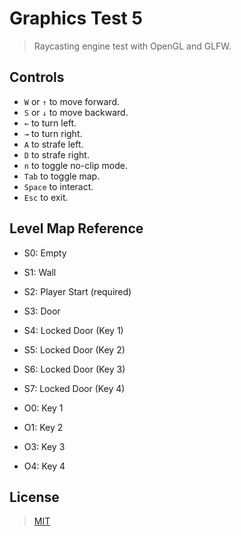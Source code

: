 # Graphics Test 5

> Raycasting engine test with OpenGL and GLFW.

## Controls

- `W` or `↑` to move forward.
- `S` or `↓` to move backward.
- `←` to turn left.
- `→` to turn right.
- `A` to strafe left.
- `D` to strafe right.
- `n` to toggle no-clip mode.
- `Tab` to toggle map.
- `Space` to interact.
- `Esc` to exit.

## Level Map Reference

- S0: Empty
- S1: Wall
- S2: Player Start (required)
- S3: Door
- S4: Locked Door (Key 1)
- S5: Locked Door (Key 2)
- S6: Locked Door (Key 3)
- S7: Locked Door (Key 4)

- O0: Key 1
- O1: Key 2
- O3: Key 3
- O4: Key 4

## License

> [MIT](https://opensource.org/licenses/MIT)


